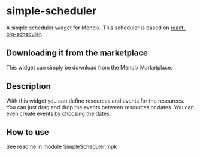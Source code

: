# simple-scheduler

A simple scheduler widget for Mendix. This scheduler is based on [react-big-scheduler](https://github.com/StephenChou1017/react-big-scheduler).

## Downloading it from the marketplace

This widget can simply be download from the Mendix Marketplace.

## Description
With this widget you can define resources and events for the resources. You can just drag and drop the events between resources or dates. You can even create events by choosing the dates.

## How to use
See readme in module SimpleScheduler.mpk